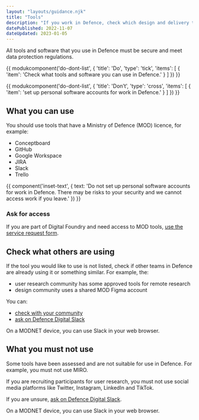```yaml
---
layout: "layouts/guidance.njk"
title: "Tools"
description: "If you work in Defence, check which design and delivery tools you can use."
datePublished: 2022-11-07
dateUpdated: 2023-01-05
---
```


All tools and software that you use in Defence must be secure and meet data protection regulations. 

{{ modukcomponent('do-dont-list', {
  'title': 'Do',
  'type': 'tick',
  'items': [
    {
      'item': 'Check what tools and software you can use in Defence.'
    }
  ]
}) }}

{{ modukcomponent('do-dont-list', {
  'title': 'Don’t',
  'type': 'cross',
  'items': [
    {
      'item': 'set up personal software accounts for work in Defence.'
    }
  ]
}) }}

## What you can use

You should use tools that have a Ministry of Defence (MOD) licence, for example:

- Conceptboard
- GitHub
- Google Workspace
- JIRA
- Slack
- Trello 

{{ component('inset-text', {
  text: 'Do not set up personal software accounts for work in Defence. There may be risks to your security and we cannot access work if you leave.'
}) }}

### Ask for access 

If you are part of Digital Foundry and need access to MOD tools, [use the service request form](https://defencedigital.atlassian.net/servicedesk/customer/portal/6).

## Check what others are using

If the tool you would like to use is not listed, check if other teams in Defence are already using it or something similar.  For example, the:

- user research community has some approved tools for remote research
- design community uses a shared MOD Figma account

You can: 

- [check with your community](/your-community/)
- [ask on Defence Digital Slack](https://defencedigital.slack.com/archives/C02GUNVHBBL)

On a MODNET device, you can use Slack in your web browser.

## What you must not use

Some tools have been assessed and are not suitable for use in Defence. For example, you must not use MIRO.

If you are recruiting participants for user research, you must not use social media platforms like Twitter, Instagram, LinkedIn and TikTok.

If you are unsure, [ask on Defence Digital Slack](https://defencedigital.slack.com/archives/C02GUNVHBBL).

On a MODNET device, you can use Slack in your web browser.
